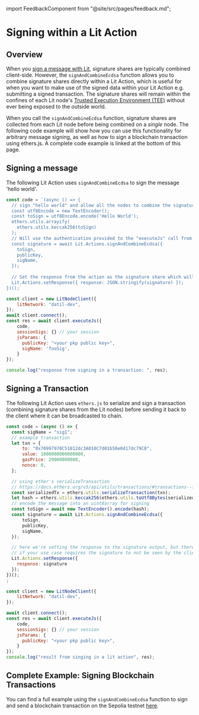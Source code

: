 import FeedbackComponent from "@site/src/pages/feedback.md";

# Signing within a Lit Action

## Overview

When you [sign a message with Lit](../serverless-signing/quick-start#sign-a-transaction.md), signature shares are typically combined client-side. However, the `signAndCombineEcdsa` function allows you to combine signature shares directly within a Lit Action, which is useful for when you want to make use of the signed data within your Lit Action e.g. submitting a signed transaction. The signature shares will remain within the confines of each Lit node's [Trusted Execution Environment (TEE)](../../resources/how-it-works#1-lit-nodes.md) without ever being exposed to the outside world. 

When you call the `signAndCombineEcdsa` function, signature shares are collected from each Lit node before being combined on a *single* node. The following code example will show how you can use this functionality for arbitrary message signing, as well as how to sign a blockchain transaction using ethers.js. A complete code example is linked at the bottom of this page. 

## Signing a message

The following Lit Action uses `signAndCombineEcdsa` to sign the message 'hello world'. 

```js
const code = `(async () => {
  // sign "hello world" and allow all the nodes to combine the signature and return it to the action.
  const utf8Encode = new TextEncoder();
  const toSign = utf8Encode.encode('Hello World');
  ethers.utils.arrayify(
    ethers.utils.keccak256(toSign)
  );
  // Will use the authentication provided to the "executeJs" call from the sdk on the client.
  const signature = await Lit.Actions.signAndCombineEcdsa({
    toSign,
    publicKey,
    sigName,
  });
  
  // Set the response from the action as the signature share which will not need to be combined on the client
  Lit.Actions.setResponse({ response: JSON.stringify(signature) });
})();`

const client = new LitNodeClient({
    litNetwork: "datil-dev",
});
await client.connect();
const res = await client.executeJs({
    code,
    sessionSigs: {} // your session
    jsParams: {
      publicKey: "<your pkp public key>",
      sigName: 'fooSig',
    }
});

console.log("response from signing in a transaction: ", res);
```

## Signing a Transaction

The following Lit Action uses `ethers.js` to serialize and sign a transaction (combining signature shares from the Lit nodes) before sending it back to the client where it can be broadcasted to chain. 

```js
const code = (async () => {
  const sigName = "sig1";
  // example transaction
  let txn = {
      to: "0x70997970C51812dc3A010C7d01b50e0d17dc79C8",
      value: 1000000000000000,
      gasPrice: 20000000000,
      nonce: 0,
  };

  // using ether's serializeTransaction
  // https://docs.ethers.org/v5/api/utils/transactions/#transactions--functions
  const serializedTx = ethers.utils.serializeTransaction(txn);
  let hash = ethers.utils.keccak256(ethers.utils.toUtf8Bytes(serializedTx));
  // encode the message into an uint8array for signing
  const toSign = await new TextEncoder().encode(hash);
  const signature = await Lit.Actions.signAndCombineEcdsa({
      toSign,
      publicKey,
      sigName,
  });

  // here we're setting the response to the signature output, but there's no need to do this
  // if your use case requires the signature to not be seen by the client
  Lit.Actions.setResponse({
    response: signature
  });
})();
;

const client = new LitNodeClient({
    litNetwork: "datil-dev",
});

await client.connect();
const res = await client.executeJs({
    code,
    sessionSigs: {} // your session
    jsParams: {
      publicKey: "<your pkp public key>",
    }
});
console.log("result from singing in a lit action", res);
```

## Complete Example: Signing Blockchain Transactions

You can find a full example using the `signAndCombineEcdsa` function to sign and send a blockchain transaction on the Sepolia testnet [here](https://github.com/LIT-Protocol/developer-guides-code/tree/wyatt/sign-and-combine/sign-and-combine-ecdsa).
